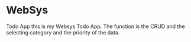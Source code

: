 # WebSys
Todo App
this is my Websys Todo App. The function is the CRUD and the selecting category and the priority of the data.
